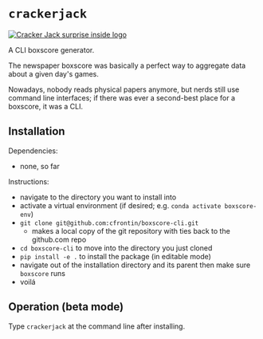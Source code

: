 # `crackerjack`

[![Cracker Jack surprise inside logo](https://live.staticflickr.com/3662/3331692605_5b0ef798b5_c.jpg?w=400)](https://flickr.com/photos/hermanturnip/3331692605)

A CLI boxscore generator.

The newspaper boxscore was basically a perfect way to aggregate data about a given day's games.

Nowadays, nobody reads physical papers anymore, but nerds still use command line interfaces; if there was ever a second-best place for a boxscore, it was a CLI.

## Installation

Dependencies:

  - none, so far

Instructions:

  - navigate to the directory you want to install into
  - activate a virtual environment (if desired; e.g. `conda activate boxscore-env`)
  - `git clone git@github.com:cfrontin/boxscore-cli.git`
    - makes a local copy of the git repository with ties back to the github.com repo
  - `cd boxscore-cli` to move into the directory you just cloned
  - `pip install -e .` to install the package (in editable mode)
  - navigate out of the installation directory and its parent then make sure `boxscore` runs
  - voilá

## Operation (beta mode)

Type `crackerjack` at the command line after installing.
